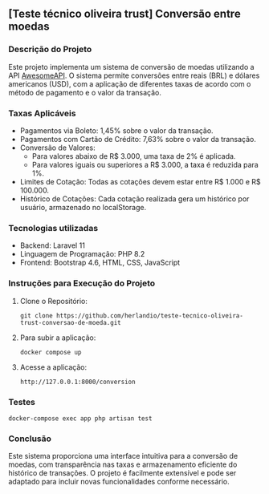 ## [Teste técnico oliveira trust] Conversão entre moedas

### Descrição do Projeto

Este projeto implementa um sistema de conversão de moedas utilizando a API [AwesomeAPI](https://economia.awesomeapi.com.br/json/last/BRL-USD). O sistema permite conversões entre reais (BRL) e dólares americanos (USD), com a aplicação de diferentes taxas de acordo com o método de pagamento e o valor da transação.

### Taxas Aplicáveis

- Pagamentos via Boleto: 1,45% sobre o valor da transação.
- Pagamentos com Cartão de Crédito: 7,63% sobre o valor da transação.
- Conversão de Valores:
    - Para valores abaixo de R$ 3.000, uma taxa de 2% é aplicada.
    - Para valores iguais ou superiores a R$ 3.000, a taxa é reduzida para 1%.
- Limites de Cotação: Todas as cotações devem estar entre R$ 1.000 e R$ 100.000.
- Histórico de Cotações: Cada cotação realizada gera um histórico por usuário, armazenado no localStorage.

### Tecnologias utilizadas
- Backend: Laravel 11
- Linguagem de Programação: PHP 8.2
- Frontend: Bootstrap 4.6, HTML, CSS, JavaScript

### Instruções para Execução do Projeto
1. Clone o Repositório:

    ```
    git clone https://github.com/herlandio/teste-tecnico-oliveira-trust-conversao-de-moeda.git
    ```
2. Para subir a aplicação:

    ```
    docker compose up
    ```
3. Acesse a aplicação:

    ```
    http://127.0.0.1:8000/conversion
    ```
### Testes

```
docker-compose exec app php artisan test 
```
### Conclusão
Este sistema proporciona uma interface intuitiva para a conversão de moedas, com transparência nas taxas e armazenamento eficiente do histórico de transações. O projeto é facilmente extensível e pode ser adaptado para incluir novas funcionalidades conforme necessário.